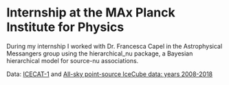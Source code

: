 # Internship at the MAx Planck Institute for Physics
During my internship I worked with Dr. Francesca Capel in the Astrophysical Messangers group using the hierarchical_nu package, a Bayesian hierarchical model for source-nu associations.

Data: [ICECAT-1](https://icecube.wisc.edu/data-releases/2023/04/icecat-1-the-icecube-event-catalog-of-alert-tracks/) and
      [All-sky point-source IceCube data: years 2008-2018](https://icecube.wisc.edu/data-releases/2023/04/icecat-1-the-icecube-event-catalog-of-alert-tracks/)
